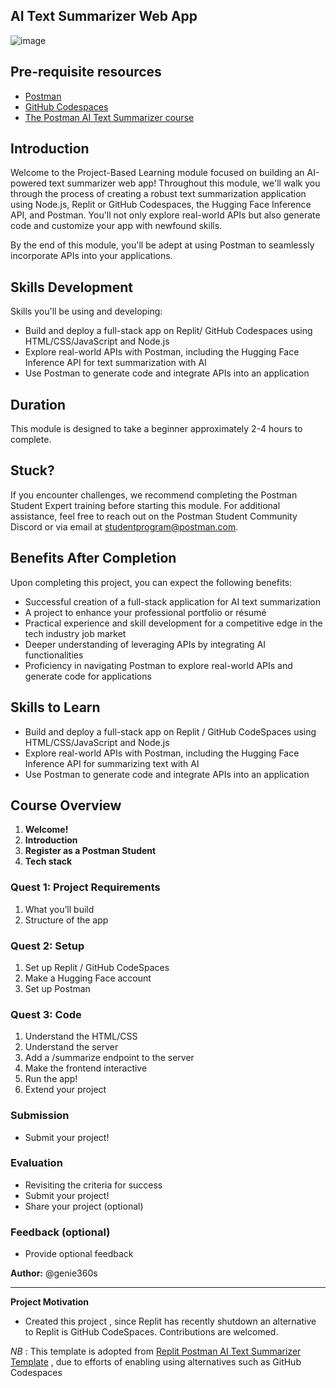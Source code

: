 
## AI Text Summarizer Web App

![image](https://github.com/user-attachments/assets/a697f97d-bef9-4a50-93d4-d6da814aa121)

## Pre-requisite resources
- [Postman](https://www.postman.com/)
- [GitHub Codespaces](https://docs.github.com/en/codespaces)
- [The Postman AI Text Summarizer course](https://academy.postman.com/project-ai-text-summarizer)

## Introduction

Welcome to the Project-Based Learning module focused on building an AI-powered text summarizer web app! Throughout this module, we'll walk you through the process of creating a robust text summarization application using Node.js, Replit or GitHub Codespaces, the Hugging Face Inference API, and Postman. You'll not only explore real-world APIs but also generate code and customize your app with newfound skills.

By the end of this module, you'll be adept at using Postman to seamlessly incorporate APIs into your applications.

## Skills Development

Skills you'll be using and developing:
- Build and deploy a full-stack app on Replit/ GitHub Codespaces using HTML/CSS/JavaScript and Node.js
- Explore real-world APIs with Postman, including the Hugging Face Inference API for text summarization with AI
- Use Postman to generate code and integrate APIs into an application

## Duration

This module is designed to take a beginner approximately 2-4 hours to complete.

## Stuck?

If you encounter challenges, we recommend completing the Postman Student Expert training before starting this module. For additional assistance, feel free to reach out on the Postman Student Community Discord or via email at studentprogram@postman.com.

## Benefits After Completion

Upon completing this project, you can expect the following benefits:
- Successful creation of a full-stack application for AI text summarization
- A project to enhance your professional portfolio or résumé
- Practical experience and skill development for a competitive edge in the tech industry job market
- Deeper understanding of leveraging APIs by integrating AI functionalities
- Proficiency in navigating Postman to explore real-world APIs and generate code for applications

## Skills to Learn
- Build and deploy a full-stack app on Replit / GitHub CodeSpaces using HTML/CSS/JavaScript and Node.js
- Explore real-world APIs with Postman, including the Hugging Face Inference API for summarizing text with AI
- Use Postman to generate code and integrate APIs into an application

## Course Overview
1. **Welcome!**
2. **Introduction**
3. **Register as a Postman Student**
4. **Tech stack**
   
### Quest 1: Project Requirements
1. What you’ll build
2. Structure of the app

### Quest 2: Setup
1. Set up Replit / GitHub CodeSpaces
2. Make a Hugging Face account
3. Set up Postman

### Quest 3: Code
1. Understand the HTML/CSS
2. Understand the server
3. Add a /summarize endpoint to the server
4. Make the frontend interactive
5. Run the app!
6. Extend your project

### Submission
- Submit your project!

### Evaluation
- Revisiting the criteria for success
- Submit your project!
- Share your project (optional)

### Feedback (optional)
- Provide optional feedback

**Author:** @genie360s

----
**Project Motivation**
- Created this project , since Replit has recently shutdown an alternative to Replit is GitHub CodeSpaces. Contributions are welcomed.

*NB* : This template is adopted from  [Replit Postman AI Text Summarizer Template](https://replit.com/@postman/AI-Text-Summarizer-App-Starter-Template) , due to efforts of enabling using alternatives such as GitHub Codespaces
